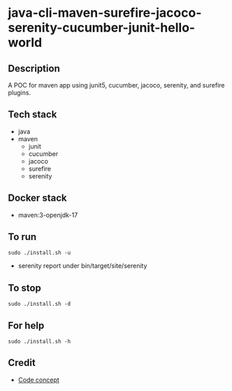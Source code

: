 # java-cli-maven-surefire-jacoco-serenity-cucumber-junit-hello-world

## Description
A POC for maven app using junit5, cucumber,
jacoco, serenity, and surefire plugins.

## Tech stack
- java
- maven
  - junit
  - cucumber
  - jacoco
  - surefire
  - serenity

## Docker stack
- maven:3-openjdk-17

## To run
`sudo ./install.sh -u`
- serenity report under bin/target/site/serenity

## To stop
`sudo ./install.sh -d`

## For help
`sudo ./install.sh -h`

## Credit
- [Code concept](https://github.com/serenity-bdd/serenity-cucumber-starter.git)
